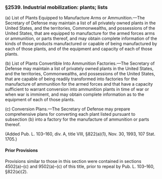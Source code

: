 ### §2539. Industrial mobilization: plants; lists ###

(a) List of Plants Equipped to Manufacture Arms or Ammunition.—The Secretary of Defense may maintain a list of all privately owned plants in the United States, and the territories, Commonwealths, and possessions of the United States, that are equipped to manufacture for the armed forces arms or ammunition, or parts thereof, and may obtain complete information of the kinds of those products manufactured or capable of being manufactured by each of those plants, and of the equipment and capacity of each of those plants.

(b) List of Plants Convertible Into Ammunition Factories.—The Secretary of Defense may maintain a list of privately owned plants in the United States, and the territories, Commonwealths, and possessions of the United States, that are capable of being readily transformed into factories for the manufacture of ammunition for the armed forces and that have a capacity sufficient to warrant conversion into ammunition plants in time of war or when war is imminent, and may obtain complete information as to the equipment of each of those plants.

(c) Conversion Plans.—The Secretary of Defense may prepare comprehensive plans for converting each plant listed pursuant to subsection (b) into a factory for the manufacture of ammunition or parts thereof.

(Added Pub. L. 103–160, div. A, title VIII, §822(a)(1), Nov. 30, 1993, 107 Stat. 1705.)

#### Prior Provisions ####

Provisions similar to those in this section were contained in sections 4502(a)–(c) and 9502(a)–(c) of this title, prior to repeal by Pub. L. 103–160, §822(a)(2).